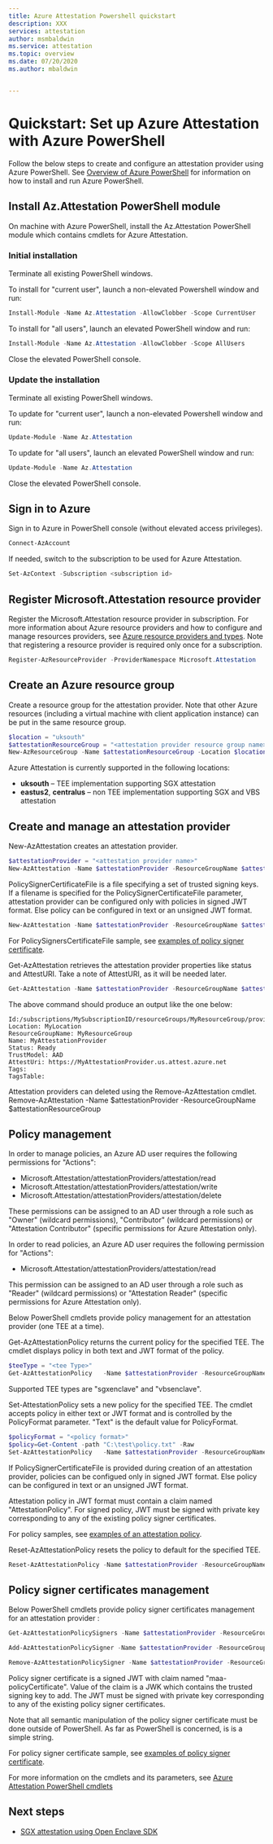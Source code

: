 ```yaml
---
title: Azure Attestation Powershell quickstart
description: XXX
services: attestation
author: msmbaldwin
ms.service: attestation
ms.topic: overview
ms.date: 07/20/2020
ms.author: mbaldwin


---
```

# Quickstart: Set up Azure Attestation with Azure PowerShell

Follow the below steps to create and configure an attestation provider using Azure PowerShell. See [Overview of Azure PowerShell](/powershell/azure/?view=azps-2.8.0&viewFallbackFrom=azps-2.4.0) for information on how to install and run Azure PowerShell.

## Install Az.Attestation PowerShell module

On machine with Azure PowerShell, install the Az.Attestation PowerShell module which contains cmdlets for Azure Attestation.  

### Initial installation

Terminate all existing PowerShell windows.

To install for "current user", launch a non-elevated Powershell window and run:

```powershell
Install-Module -Name Az.Attestation -AllowClobber -Scope CurrentUser
```

To install for "all users", launch an elevated PowerShell window and run:

```powershell
Install-Module -Name Az.Attestation -AllowClobber -Scope AllUsers
```

Close the elevated PowerShell console.

### Update the installation

Terminate all existing PowerShell windows.

To update for "current user", launch a non-elevated Powershell window and run:

```powershell
Update-Module -Name Az.Attestation
```

To update for "all users", launch an elevated PowerShell window and run:

```powershell
Update-Module -Name Az.Attestation
```

Close the elevated PowerShell console.

## Sign in to Azure

Sign in to Azure in PowerShell console (without elevated access privileges).

```powershell
Connect-AzAccount
```

If needed, switch to the subscription to be used for Azure Attestation.

```powershell
Set-AzContext -Subscription <subscription id>  
```

## Register Microsoft.Attestation resource provider

Register the Microsoft.Attestation resource provider in subscription. For more information about Azure resource providers and how to configure and manage resources providers, see [Azure resource providers and types](../azure-resource-manager/management/resource-providers-and-types.md). Note that registering a resource provider is required only once for a subscription. 

```powershell
Register-AzResourceProvider -ProviderNamespace Microsoft.Attestation 
```

## Create an Azure resource group

Create a resource group for the attestation provider. Note that other Azure resources (including a virtual machine with client application instance) can be put in the same resource group.

```powershell
$location = "uksouth" 
$attestationResourceGroup = "<attestation provider resource group name>"
New-AzResourceGroup -Name $attestationResourceGroup -Location $location 
```

Azure Attestation is currently supported in the following locations:
- **uksouth** – TEE implementation supporting SGX attestation
- **eastus2**, **centralus** – non TEE implementation supporting SGX and VBS attestation

## Create and manage an attestation provider

New-AzAttestation creates an attestation provider.

```powershell
$attestationProvider = "<attestation provider name>" 
New-AzAttestation -Name $attestationProvider -ResourceGroupName $attestationResourceGroup -Location $location
```

PolicySignerCertificateFile is a file specifying a set of trusted signing keys. If a filename is specified for the PolicySignerCertificateFile parameter, attestation provider can be configured only with policies in signed JWT format. Else policy can be configured in text or an unsigned JWT format.

```powershell
New-AzAttestation -Name $attestationProvider -ResourceGroupName $attestationResourceGroup -Location $location -PolicySignersCertificateFile "C:\test\policySignersCertificates.pem"
```

For PolicySignersCertificateFile sample, see [examples of policy signer certificate](policy-signer-examples.md).

Get-AzAttestation retrieves the attestation provider properties like status and AttestURI. Take a note of AttestURI, as it will be needed later.

```powershell
Get-AzAttestation -Name $attestationProvider -ResourceGroupName $attestationResourceGroup  
```

The above command should produce an output like the one below: 

```
Id:/subscriptions/MySubscriptionID/resourceGroups/MyResourceGroup/providers/Microsoft.Attestation/attestationProviders/MyAttestationProvider
Location: MyLocation
ResourceGroupName: MyResourceGroup
Name: MyAttestationProvider
Status: Ready
TrustModel: AAD
AttestUri: https://MyAttestationProvider.us.attest.azure.net 
Tags: 
TagsTable: 
```

Attestation providers can deleted using the Remove-AzAttestation cmdlet.  
Remove-AzAttestation -Name $attestationProvider -ResourceGroupName $attestationResourceGroup

## Policy management

In order to manage policies, an Azure AD user requires the following permissions for "Actions":
- Microsoft.Attestation/attestationProviders/attestation/read
- Microsoft.Attestation/attestationProviders/attestation/write
- Microsoft.Attestation/attestationProviders/attestation/delete

These permissions can be assigned to an AD user through a role such as "Owner" (wildcard permissions), "Contributor" (wildcard permissions) or "Attestation Contributor" (specific permissions for Azure Attestation only).  

In order to read policies, an Azure AD user requires the following permission for "Actions":
- Microsoft.Attestation/attestationProviders/attestation/read

This permission can be assigned to an AD user through a role such as "Reader" (wildcard permissions) or "Attestation Reader" (specific permissions for Azure Attestation only).

Below PowerShell cmdlets provide policy management for an attestation provider (one TEE at a time).

Get-AzAttestationPolicy returns the current policy for the specified TEE. The cmdlet displays policy in both text and JWT format of the policy.

```powershell
$teeType = "<tee Type>"
Get-AzAttestationPolicy   -Name $attestationProvider -ResourceGroupName $attestationResourceGroup -Tee $teeType 
```

Supported TEE types are "sgxenclave" and "vbsenclave".

Set-AttestationPolicy sets a new policy for the specified TEE. The cmdlet accepts policy in either text or JWT format and is controlled by the PolicyFormat parameter. "Text" is the default value for PolicyFormat. 

```powershell
$policyFormat = "<policy format>"
$policy=Get-Content -path "C:\test\policy.txt" -Raw
Set-AzAttestationPolicy   -Name $attestationProvider -ResourceGroupName $attestationResourceGroup -Tee $teeType -Policy $policy -PolicyFormat $policyFormat 
```

If PolicySignerCertificateFile is provided during creation of an attestation provider, policies can be configued only in signed JWT format. Else policy can be configured in text or an unsigned JWT format.

Attestation policy in JWT format must contain a claim named "AttestationPolicy". For signed policy, JWT must be signed with private key corresponding to any of the existing policy signer certificates.

For policy samples, see [examples of an attestation policy](policy-examples.md).

Reset-AzAttestationPolicy resets the policy to default for the specified TEE.

```powershell
Reset-AzAttestationPolicy -Name $attestationProvider -ResourceGroupName $attestationResourceGroup -Tee $teeType 
```

## Policy signer certificates management

Below PowerShell cmdlets provide policy signer certificates management for an attestation provider :

```powershell
Get-AzAttestationPolicySigners -Name $attestationProvider -ResourceGroupName $attestationResourceGroup

Add-AzAttestationPolicySigner -Name $attestationProvider -ResourceGroupName $attestationResourceGroup -Signer <signer>

Remove-AzAttestationPolicySigner -Name $attestationProvider -ResourceGroupName $attestationResourceGroup -Signer <signer>
```

Policy signer certificate is a signed JWT with claim named "maa-policyCertificate". Value of the claim is a JWK which contains the trusted signing key to add. The JWT must be signed with private key corresponding to any of the existing policy signer certificates.

Note that all semantic manipulation of the policy signer certificate must be done outside of PowerShell. As far as PowerShell is concerned, is is a simple string.

For policy signer certificate sample, see [examples of policy signer certificate](policy-signer-examples.md).

For more information on the cmdlets and its parameters, see [Azure Attestation PowerShell cmdlets](/powershell/module/az.attestation/?view=azps-4.3.0#attestation) 

## Next steps

- [SGX attestation using Open Enclave SDK](sgx-enclave-sdk.md)
